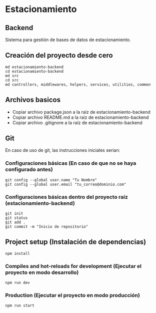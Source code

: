 # Estacionamiento

## Backend

Sistema para gestión de bases de datos de estacionamiento.

## Creación del proyecto desde cero
```
md estacionamiento-backend
cd estacionamiento-backend
md src
cd src
md controllers, middlewares, helpers, services, utilities, common
```

## Archivos basicos
- Copiar archivo package.json a la raíz de estacionamiento-backend
- Copiar archivo README.md a la raíz de estacionamiento-backend
- Copiar archivo .gitignore a la raíz de estacionamiento-backend

## Git
En caso de uso de git, las instrucciones iniciales serian:

### Configuraciones básicas (En caso de que no se haya configurado antes)
```
git config --global user.name "Tu Nombre"
git config --global user.email "tu_correo@dominio.com"
```

### Configuraciones básicas dentro del proyecto raíz (estacionamiento-backend)
```
git init
git status
git add .
git commit -m "Inicio de repositorio"
```

## Project setup (Instalación de dependencias)
```
npm install
```

### Compiles and hot-reloads for development (Ejecutar el proyecto en modo desarrollo)
```
npm run dev
```

### Production (Ejecutar el proyecto en modo producción)
```
npm run start
```
